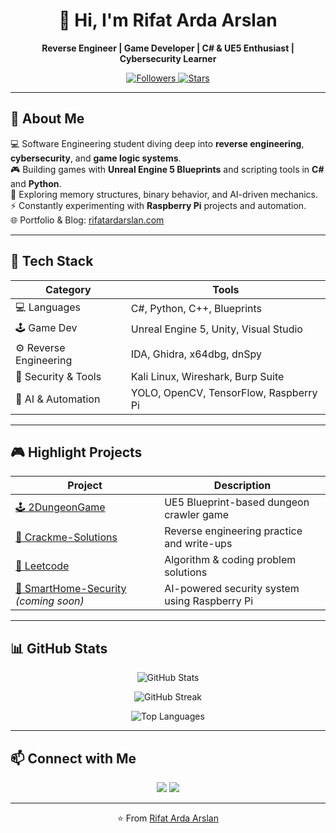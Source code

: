 <h1 align="center">👋 Hi, I'm Rifat Arda Arslan</h1>

<p align="center">
  <b>Reverse Engineer | Game Developer | C# & UE5 Enthusiast | Cybersecurity Learner</b>
</p>

<p align="center">
  <a href="https://github.com/rifatardarslan?tab=followers">
    <img src="https://img.shields.io/github/followers/rifatardarslan?style=social" alt="Followers"/>
  </a>
  <a href="https://github.com/rifatardarslan">
    <img src="https://img.shields.io/github/stars/rifatardarslan?style=social" alt="Stars"/>
  </a>
</p>

---

## 🧠 About Me
💻 Software Engineering student diving deep into **reverse engineering**, **cybersecurity**, and **game logic systems**.  
🎮 Building games with **Unreal Engine 5 Blueprints** and scripting tools in **C#** and **Python**.  
🧠 Exploring memory structures, binary behavior, and AI-driven mechanics.  
⚡ Constantly experimenting with **Raspberry Pi** projects and automation.  
🌐 Portfolio & Blog: [rifatardarslan.com](https://rifatardarslan.com)

---

## 🧰 Tech Stack
| Category | Tools |
|-----------|--------|
| 💻 Languages | C#, Python, C++, Blueprints |
| 🕹️ Game Dev | Unreal Engine 5, Unity, Visual Studio |
| ⚙️ Reverse Engineering | IDA, Ghidra, x64dbg, dnSpy |
| 🔐 Security & Tools | Kali Linux, Wireshark, Burp Suite |
| 🧠 AI & Automation | YOLO, OpenCV, TensorFlow, Raspberry Pi |

---

## 🎮 Highlight Projects
| Project | Description |
|----------|-------------|
| [🕹️ 2DungeonGame](https://github.com/rifatardarslan/2DungeonGame) | UE5 Blueprint-based dungeon crawler game |
| [🧩 Crackme-Solutions](https://github.com/rifatardarslan/Crackme-Solutions) | Reverse engineering practice and write-ups |
| [📘 Leetcode](https://github.com/rifatardarslan/Leetcode) | Algorithm & coding problem solutions |
| [🤖 SmartHome-Security](#) *(coming soon)* | AI-powered security system using Raspberry Pi |

---

## 📊 GitHub Stats
<p align="center">
  <img src="https://github-readme-stats.vercel.app/api?username=rifatardarslan&show_icons=true&theme=radical" alt="GitHub Stats"/>
</p>

<p align="center">
  <img src="https://github-readme-streak-stats.herokuapp.com/?user=rifatardarslan&theme=radical" alt="GitHub Streak"/>
</p>

<p align="center">
  <img src="https://github-readme-stats.vercel.app/api/top-langs/?username=rifatardarslan&layout=compact&theme=radical" alt="Top Languages"/>
</p>

---

## 📫 Connect with Me
<p align="center">
  <a href="mailto:rifatardarslan023@gmail.com"><img src="https://img.shields.io/badge/Email-Contact-blue?style=for-the-badge&logo=gmail"></a>
  <a href="https://www.linkedin.com/in/rifat-arda-arslan"><img src="https://img.shields.io/badge/LinkedIn-Profile-blue?style=for-the-badge&logo=linkedin"></a>
</p>

---

<p align="center">⭐️ From <a href="https://github.com/rifatardarslan">Rifat Arda Arslan</a></p>
